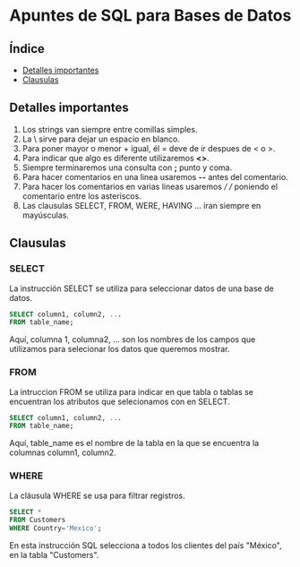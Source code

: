 # Apuntes de SQL para Bases de Datos
## Índice
- [Detalles importantes](#detalles-importantes)
- [Clausulas](#clausulas)

## Detalles importantes
1. Los strings van siempre entre comillas simples.
2. La \ sirve para dejar un espacio en blanco.
3. Para poner mayor o menor + igual, él = deve de ir despues de < o >.
4. Para indicar que algo es diferente utilizaremos **<>**.
5. Siempre terminaremos una consulta con **;** punto y coma.
6. Para hacer comentarios en una linea usaremos **--** antes del comentario.
7. Para hacer los comentarios en varias lineas usaremos **/* */** poniendo el comentario entre los asteriscos.
8. Las clausulas SELECT, FROM, WERE, HAVING ... iran siempre en mayúsculas.

## Clausulas

### SELECT
La instrucción SELECT se utiliza para seleccionar datos de una base de datos.
```SQL
SELECT column1, column2, ...
FROM table_name;
```
Aquí, columna 1, columna2, ... son los nombres de los campos que utilizamos para selecionar los datos que queremos mostrar.
### FROM
La intruccion FROM se utiliza para indicar en que tabla o tablas se encuentran los atributos que selecionamos con en SELECT.
```SQL
SELECT column1, column2, ...
FROM table_name;
```
Aquí, table_name es el nombre de la tabla en la que se encuentra la columnas column1, column2.
### WHERE
La cláusula WHERE se usa para filtrar registros.
```SQL
SELECT *
FROM Customers
WHERE Country='Mexico';
```
En esta instrucción SQL selecciona a todos los clientes del país "México", en la tabla "Customers".
